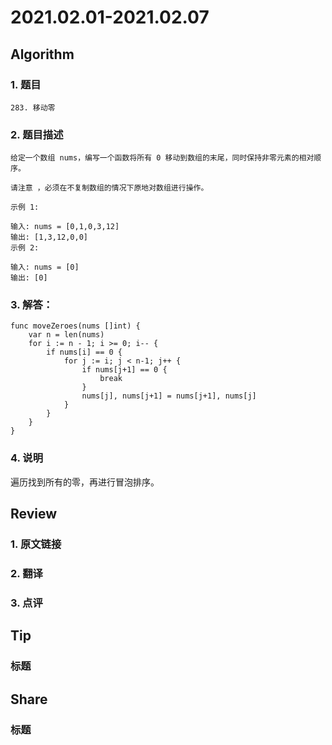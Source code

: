 # 2021.02.01-2021.02.07

## Algorithm
### 1. 题目
```
283. 移动零
```
### 2. 题目描述
```
给定一个数组 nums，编写一个函数将所有 0 移动到数组的末尾，同时保持非零元素的相对顺序。

请注意 ，必须在不复制数组的情况下原地对数组进行操作。

示例 1:

输入: nums = [0,1,0,3,12]
输出: [1,3,12,0,0]
示例 2:

输入: nums = [0]
输出: [0]
```

### 3. 解答：
```golang
func moveZeroes(nums []int) {
	var n = len(nums)
	for i := n - 1; i >= 0; i-- {
		if nums[i] == 0 {
			for j := i; j < n-1; j++ {
				if nums[j+1] == 0 {
					break
				}
				nums[j], nums[j+1] = nums[j+1], nums[j]
			}
		}
	}
}
```
### 4. 说明
遍历找到所有的零，再进行冒泡排序。

## Review
### 1. 原文链接


### 2. 翻译


### 3. 点评


## Tip
### 标题


## Share
### 标题